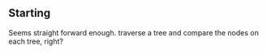 ## Starting

Seems straight forward enough. traverse a tree and compare the nodes on each tree, right?